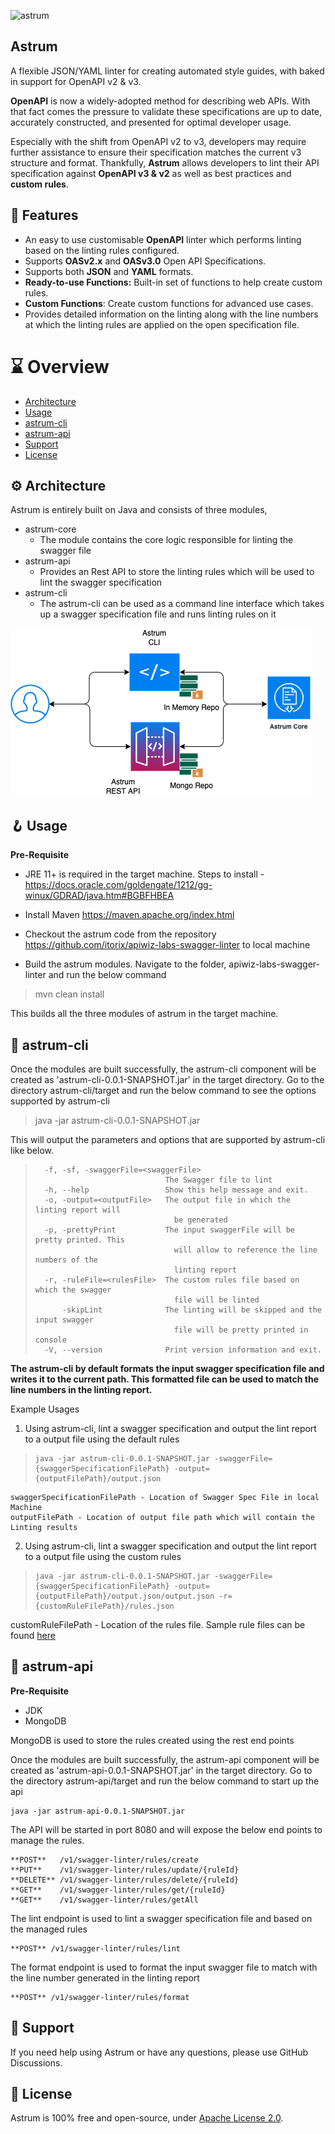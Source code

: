 ![astrum](https://apiwiz-assets.s3.us-west-2.amazonaws.com/astrum+Main+Logo+400x300.png)

## Astrum
A flexible JSON/YAML linter for creating automated style guides, with baked in support for OpenAPI v2 &amp; v3.

**OpenAPI** is now a widely-adopted method for describing web APIs. With that fact comes the pressure to validate these specifications are up to date, accurately constructed, and presented for optimal developer usage.

Especially with the shift from OpenAPI v2 to v3, developers may require further assistance to ensure their specification matches the current v3 structure and format. Thankfully, **Astrum** allows developers to lint their API specification against **OpenAPI v3 & v2** as well as best practices and **custom rules**.

## 🎁 Features

- An easy to use customisable **OpenAPI** linter which performs linting based on the linting rules configured.
- Supports **OASv2.x** and **OASv3.0** Open API Specifications.
- Supports both **JSON** and **YAML** formats.
- **Ready-to-use Functions:** Built-in set of functions to help create custom rules. 
- **Custom Functions**: Create custom functions for advanced use cases.
- Provides detailed information on the linting along with the line numbers at which the linting rules are applied on the open specification file.

# ⌛ Overview

- [Architecture](#architecture)
- [Usage](#usage)
- [astrum-cli](#astrum-cli)
- [astrum-api](#astrum-api)
- [Support](#support)
- [License](#license)

## ⚙️ Architecture

Astrum is entirely built on Java and consists of three modules,

- astrum-core
    - The module contains the core logic responsible for linting the swagger file
-  astrum-api
    - Provides an Rest API to store the linting rules which will be used to lint the swagger specification
- astrum-cli
    - The astrum-cli can be used as a command line interface which takes up a swagger specification file and runs linting rules on it

![Architecture](resources/astrum-arch.png)

## 🪝 Usage

**Pre-Requisite**

- JRE 11+ is required in the target machine. Steps to install -
  https://docs.oracle.com/goldengate/1212/gg-winux/GDRAD/java.htm#BGBFHBEA

- Install Maven https://maven.apache.org/index.html
- 	Checkout the astrum code from the repository https://github.com/itorix/apiwiz-labs-swagger-linter to local machine
- 	Build the astrum modules. Navigate to the folder, apiwiz-labs-swagger-linter and run the below command

> mvn clean install

This builds all the three modules of astrum in the target machine.

## 🧰 astrum-cli

Once the modules are built successfully, the astrum-cli component will be created as 'astrum-cli-0.0.1-SNAPSHOT.jar' in the target directory. Go to the directory astrum-cli/target and run the below command to see the options supported by astrum-cli

> java -jar astrum-cli-0.0.1-SNAPSHOT.jar

This will output the parameters and options that are supported by astrum-cli like below.

>       -f, -sf, -swaggerFile=<swaggerFile>
>                                  The Swagger file to lint
>       -h, --help                 Show this help message and exit.
>       -o, -output=<outputFile>   The output file in which the linting report will
>                                    be generated
>       -p, -prettyPrint           The input swaggerFile will be pretty printed. This
>                                    will allow to reference the line numbers of the
>                                    linting report
>       -r, -ruleFile=<rulesFile>  The custom rules file based on which the swagger
>                                    file will be linted
>           -skipLint              The linting will be skipped and the input swagger
>                                    file will be pretty printed in console
>       -V, --version              Print version information and exit.

**The astrum-cli by default formats the input swagger specification file and writes it to the current path. This formatted file can be used to match the line numbers in the linting report.**

Example Usages

1. Using astrum-cli, lint a swagger specification and output the lint report to a output file using the default rules

>     java -jar astrum-cli-0.0.1-SNAPSHOT.jar -swaggerFile={swaggerSpecificationFilePath} -output={outputFilePath}/output.json


    swaggerSpecificationFilePath - Location of Swagger Spec File in local Machine 
    outputFilePath - Location of output file path which will contain the Linting results

2. Using astrum-cli, lint a swagger specification and output the lint report to a output file using the custom rules

>     java -jar astrum-cli-0.0.1-SNAPSHOT.jar -swaggerFile={swaggerSpecificationFilePath} -output={outputFilePath}/output.json/output.json -r={customRuleFilePath}/rules.json

customRuleFilePath - Location of the rules file. Sample rule files can be found [here](/astrum-cli/src/main/resources/)


## 🔗 astrum-api

**Pre-Requisite**

 - JDK 
 - MongoDB

MongoDB is used to store the rules created using the rest end points


Once the modules are built successfully, the astrum-api component will be created as 'astrum-api-0.0.1-SNAPSHOT.jar' in the target directory. Go to the directory astrum-api/target and run the below command to start up the api

    java -jar astrum-api-0.0.1-SNAPSHOT.jar

The API will be started in port 8080 and will expose the below end points to manage the rules.

    **POST**   /v1/swagger-linter/rules/create
    **PUT**    /v1/swagger-linter/rules/update/{ruleId}
    **DELETE** /v1/swagger-linter/rules/delete/{ruleId}
    **GET**    /v1/swagger-linter/rules/get/{ruleId}
    **GET**    /v1/swagger-linter/rules/getAll
  
The lint endpoint is used to lint a swagger specification file and based on the managed rules

    **POST** /v1/swagger-linter/rules/lint

The format endpoint is used to format the input swagger file to match with the line number generated in the linting report

    **POST** /v1/swagger-linter/rules/format

## 🤝 **Support**
    
If you need help using Astrum or have any questions, please use GitHub Discussions.

## 🪪 **License**

Astrum is 100% free and open-source, under [Apache License 2.0](https://github.com/apiwizlabs/astrum/blob/main/LICENSE).
